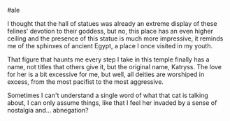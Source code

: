 #ale 

I thought that the hall of statues was already an extreme display of these felines' devotion to their goddess, but no, this place has an even higher ceiling and the presence of this statue is much more impressive, it reminds me of the sphinxes of ancient Egypt, a place I once visited in my youth.

That figure that haunts me every step I take in this temple finally has a name, not titles that others give it, but the original name, Katryss. The love for her is a bit excessive for me, but well, all deities are worshiped in excess, from the most pacifist to the most aggressive.

Sometimes I can't understand a single word of what that cat is talking about, I can only assume things, like that I feel her invaded by a sense of nostalgia and... abnegation?
